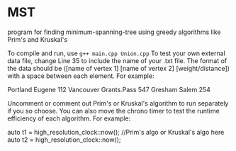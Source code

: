 # MST
program for finding minimum-spanning-tree using greedy algorithms like Prim's and Kruskal's


To compile and run, use `g++ main.cpp Union.cpp`
To test your own external data file, change Line 35 to include the name of your .txt file.
The format of the data should be ([name of vertex 1] [name of vertex 2] [weight/distance]) with a space between each
element. For example:

Portland Eugene 112
Vancouver Grants.Pass 547
Gresham Salem 254

Uncomment or comment out Prim's or Kruskal's algorithm to run separately if you so choose. You can also move the chrono timer to test the
runtime efficiency of each algorithm. For example:

auto t1 = high_resolution_clock::now();
//Prim's algo or Kruskal's algo here
auto t2 = high_resolution_clock::now();

